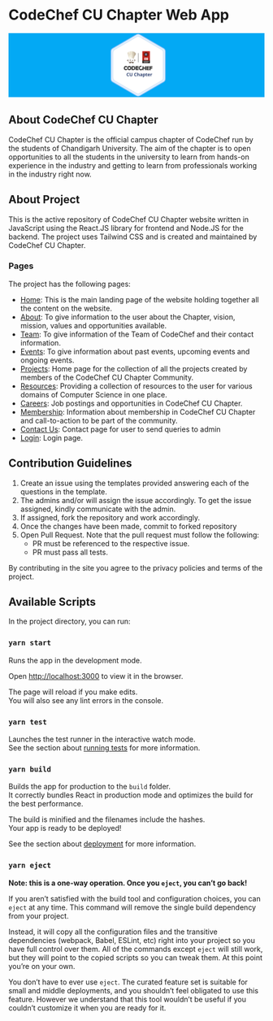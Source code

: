 # CodeChef CU Chapter Web App

![CodeChef CU Chapter](./public/Banner.png)

## About CodeChef CU Chapter
CodeChef CU Chapter is the official campus chapter of CodeChef run by the students of Chandigarh University. The aim of the chapter is to open opportunities to all the students in the university to learn from hands-on experience in the industry and getting to learn from professionals working in the industry right now.

## About Project
This is the active repository of CodeChef CU Chapter website written in JavaScript using the React.JS library for frontend and Node.JS for the backend. The project uses Tailwind CSS and is created and maintained by CodeChef CU Chapter.

### Pages
The project has the following pages:
* [Home](https://main.cuchapter.tech): This is the main landing page of the website holding together all the content on the website.
* [About](https://main.cuchapter.tech/About): To give information to the user about the Chapter, vision, mission, values and opportunities available.
* [Team](https://main.cuchapter.tech/Team): To give information of the Team of CodeChef and their contact information.
* [Events](https://main.cuchapter.tech/Events): To give information about past events, upcoming events and ongoing events.
* [Projects](https://main.cuchapter.tech/Projects): Home page for the collection of all the projects created by members of the CodeChef CU Chapter Community.
* [Resources](https://main.cuchapter.tech/Resources): Providing a collection of resources to the user for various domains of Computer Science in one place.
* [Careers](https://main.cuchapter.tech/Careers): Job postings and opportunities in CodeChef CU Chapter.
* [Membership](https://main.cuchapter.tech/Member): Information about membership in CodeChef CU Chapter and call-to-action to be part of the community.
* [Contact Us](https://main.cuchapter.tech/Contact): Contact page for user to send queries to admin
* [Login](https://main.cuchapter.tech/login): Login page.

## Contribution Guidelines
1. Create an issue using the templates provided answering each of the questions in the template.
2. The admins and/or will assign the issue accordingly. To get the issue assigned, kindly communicate with the admin.
3. If assigned, fork the repository and work accordingly.
4. Once the changes have been made, commit to forked repository
5. Open Pull Request. Note that the pull request must follow the following:
    * PR must be referenced to the respective issue.
    * PR must pass all tests.

By contributing in the site you agree to the privacy policies and terms of the project.


## Available Scripts
In the project directory, you can run:
### `yarn start`
Runs the app in the development mode.<br />

Open [http://localhost:3000](http://localhost:3000) to view it in the browser.

The page will reload if you make edits.<br />
You will also see any lint errors in the console.

### `yarn test`

Launches the test runner in the interactive watch mode.<br />
See the section about [running tests](https://facebook.github.io/create-react-app/docs/running-tests) for more information.

### `yarn build`

Builds the app for production to the `build` folder.<br />
It correctly bundles React in production mode and optimizes the build for the best performance.

The build is minified and the filenames include the hashes.<br />
Your app is ready to be deployed!

See the section about [deployment](https://facebook.github.io/create-react-app/docs/deployment) for more information.

### `yarn eject`

**Note: this is a one-way operation. Once you `eject`, you can’t go back!**

If you aren’t satisfied with the build tool and configuration choices, you can `eject` at any time. This command will remove the single build dependency from your project.

Instead, it will copy all the configuration files and the transitive dependencies (webpack, Babel, ESLint, etc) right into your project so you have full control over them. All of the commands except `eject` will still work, but they will point to the copied scripts so you can tweak them. At this point you’re on your own.

You don’t have to ever use `eject`. The curated feature set is suitable for small and middle deployments, and you shouldn’t feel obligated to use this feature. However we understand that this tool wouldn’t be useful if you couldn’t customize it when you are ready for it.